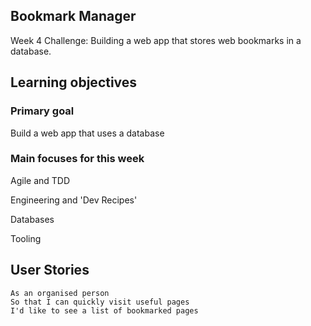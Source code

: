 Bookmark Manager
-----------------

Week 4 Challenge: Building a web app that stores web bookmarks in a database.

## Learning objectives
### Primary goal
Build a web app that uses a database

### Main focuses for this week
Agile and TDD

Engineering and 'Dev Recipes'

Databases

Tooling

## User Stories

```
As an organised person
So that I can quickly visit useful pages
I'd like to see a list of bookmarked pages
```
